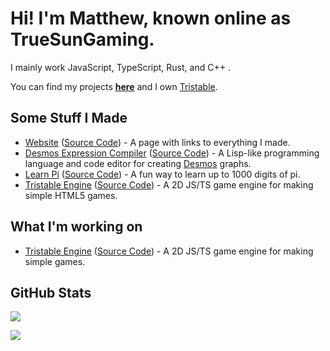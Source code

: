 # Hi! I'm Matthew, known online as TrueSunGaming.

I mainly work JavaScript, TypeScript, Rust, and C++ .

You can find my projects **[here](https://truesungaming.github.io)** and I own [Tristable](https://github.com/Tristable).

## Some Stuff I Made

* [Website](https://truesungaming.github.io) ([Source Code](https://github.com/TrueSunGaming/truesungaming.github.io)) - A page with links to everything I made.
* [Desmos Expression Compiler](https://truesungaming.github.io/desmos-expression-compiler) ([Source Code](https://github.com/TrueSunGaming/desmos-expression-compiler)) - A Lisp-like programming language and code editor for creating [Desmos](https://desmos.com/calculator) graphs.
* [Learn Pi](https://truesungaming.github.io/learn-pi) ([Source Code](https://github.com/TrueSunGaming/learn-pi)) - A fun way to learn up to 1000 digits of pi.
* [Tristable Engine](https://npmjs.org/package/tristable-engine) ([Source Code](https://github.com/Tristable/tristable-engine)) - A 2D JS/TS game engine for making simple HTML5 games.

## What I'm working on

* [Tristable Engine](https://npmjs.org/package/tristable-engine) ([Source Code](https://github.com/Tristable/tristable-engine)) - A 2D JS/TS game engine for making simple games.

## GitHub Stats

![](https://github-readme-stats-sigma-five.vercel.app/api?username=TrueSunGaming&count_private=true&show_icons=true&include_all_commits=true&theme=dark&icon_color=ff8000&title_color=ff8000&text_color=ffffff&border_color=ff8000)

![](https://github-readme-stats-sigma-five.vercel.app/api/top-langs/?username=TrueSunGaming&theme=dark&icon_color=ff8000&title_color=ff8000&text_color=ffffff&border_color=ff8000)
